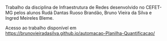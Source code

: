 Trabalho da disciplina de Infraestrutura de Redes desenvolvido no CEFET-MG pelos alunos Rudá Dantas Ruoso Brandão, Bruno Vieira da Silva e Ingred Meireles Bleme.

Acesso ao trabalho disponível em https://brunovieiradasilva.github.io/automacao-Planilha-Quantificacao/
